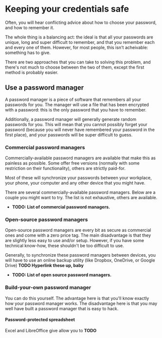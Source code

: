 # Keeping your credentials safe

Often, you will hear conflicting advice about how to choose your password, and how to remember it.

The whole thing is a balancing act: the ideal is that all your passwords are unique, long and super difficult to remember, and that you remember each and every one of them. However, for most people, this isn't acheivable: something has to give.

There are two approaches that you can take to solving this problem, and there's not much to choose between the two of them, except the first method is probably easier.

## Use a password manager

A password manager is a piece of software that remembers all your passwords for you. The manager will use a file that has been encrypted with a password: this is the only password that you have to remember.

Additionally, a password manager will generally generate random passwords for you. This will mean that you cannot possibly forget your password (because you will never have remembered your password in the first place), and your passwords will be super difficult to guess.

### Commercial password managers

Commercially-available password managers are available that make this as painless as possible. Some offer free versions (normally with some restriction on their functionality), others are strictly paid-for.

Most of these will synchronize your passwords between your workplace, your phone, your computer and any other device that you might have.

There are several commercially-available password managers. Below are a couple you might want to try. The list is not exhaustive, others are available.

* **TODO: List of commercial password managers.**

### Open-source password managers

Open-source password managers are every bit as secure as commercial ones and come with a zero price tag. The main disadvantage is that they are slightly less easy to use and/or setup. However, if you have some technical know-how, these shouldn't be too difficult to use.

Generally, to synchronize these password managers between devices, you will have to use an online backup utility (like Dropbox, OneDrive, or Google Drive) **TODO Hyperlink these up, baby**

* **TODO: List of open source password managers.**

### Build-your-own password manager

You can do this yourself. The advantage here is that you'll know exactly how your password manager works. The disadvantage here is that you may well have built a password manager that is easy to hack.

#### Password-protected spreadsheet

Excel and LibreOffice give allow you to **TODO**